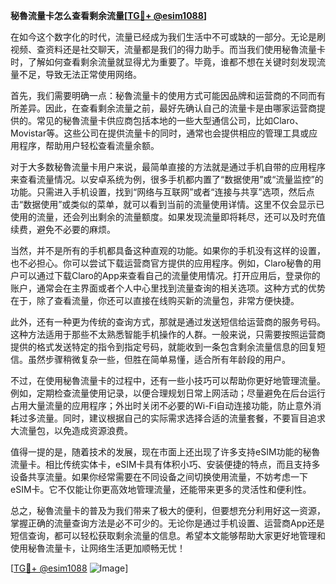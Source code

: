 **秘魯流量卡怎么查看剩余流量[[TG💪+ @esim1088](https://t.me/s/esim1088)]**

在如今这个数字化的时代，流量已经成为我们生活中不可或缺的一部分。无论是刷视频、查资料还是社交聊天，流量都是我们的得力助手。而当我们使用秘魯流量卡时，了解如何查看剩余流量就显得尤为重要了。毕竟，谁都不想在关键时刻发现流量不足，导致无法正常使用网络。

首先，我们需要明确一点：秘魯流量卡的使用方式可能因品牌和运营商的不同而有所差异。因此，在查看剩余流量之前，最好先确认自己的流量卡是由哪家运营商提供的。常见的秘魯流量卡供应商包括本地的一些大型通信公司，比如Claro、Movistar等。这些公司在提供流量卡的同时，通常也会提供相应的管理工具或应用程序，帮助用户轻松查看流量余额。

对于大多数秘魯流量卡用户来说，最简单直接的方法就是通过手机自带的应用程序来查看流量情况。以安卓系统为例，很多手机都内置了“数据使用”或“流量监控”的功能。只需进入手机设置，找到“网络与互联网”或者“连接与共享”选项，然后点击“数据使用”或类似的菜单，就可以看到当前的流量使用详情。这里不仅会显示已使用的流量，还会列出剩余的流量额度。如果发现流量即将耗尽，还可以及时充值续费，避免不必要的麻烦。

当然，并不是所有的手机都具备这种直观的功能。如果你的手机没有这样的设置，也不必担心。你可以尝试下载运营商官方提供的应用程序。例如，Claro秘魯的用户可以通过下载Claro的App来查看自己的流量使用情况。打开应用后，登录你的账户，通常会在主界面或者个人中心里找到流量查询的相关选项。这种方式的优势在于，除了查看流量，你还可以直接在线购买新的流量包，非常方便快捷。

此外，还有一种更为传统的查询方式，那就是通过发送短信给运营商的服务号码。这种方法适用于那些不太熟悉智能手机操作的人群。一般来说，只需要按照运营商提供的格式发送特定的指令到指定号码，就能收到一条包含剩余流量信息的回复短信。虽然步骤稍微复杂一些，但胜在简单易懂，适合所有年龄段的用户。

不过，在使用秘魯流量卡的过程中，还有一些小技巧可以帮助你更好地管理流量。例如，定期检查流量使用记录，以便合理规划日常上网活动；尽量避免在后台运行占用大量流量的应用程序；外出时关闭不必要的Wi-Fi自动连接功能，防止意外消耗过多流量。同时，建议根据自己的实际需求选择合适的流量套餐，不要盲目追求大流量包，以免造成资源浪费。

值得一提的是，随着技术的发展，现在市面上还出现了许多支持eSIM功能的秘魯流量卡。相比传统实体卡，eSIM卡具有体积小巧、安装便捷的特点，而且支持多设备共享流量。如果你经常需要在不同设备之间切换使用流量，不妨考虑一下eSIM卡。它不仅能让你更高效地管理流量，还能带来更多的灵活性和便利性。

总之，秘魯流量卡的普及为我们带来了极大的便利，但要想充分利用好这一资源，掌握正确的流量查询方法是必不可少的。无论你是通过手机设置、运营商App还是短信查询，都可以轻松获取剩余流量的信息。希望本文能够帮助大家更好地管理和使用秘魯流量卡，让网络生活更加顺畅无忧！

[[TG💪+ @esim1088](https://t.me/s/esim1088) ![Image](https://i.postimg.cc/4NQfJmqS/Snipaste-2025-05-13-00-14-12.png)]